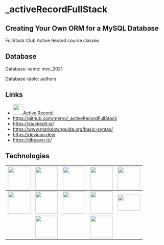# _activeRecordFullStack
## Creating Your Own ORM for a MySQL Database

FullStack Club Active Record course classes

## Database

Database-name: mvc_2021

Database-table: authors

## Links

- <img height="32" width="32" src="https://unpkg.com/simple-icons@v7/icons/youtube.svg"/>[Active Record](https://www.youtube.com/watch?v=dPLNIZdWuEw&list=PLyugqHiq-SKee_GGYrLvO4zNJTC7Q3Hd9&ab_channel=ClubeFull-Stack)
- https://github.com/mervy/_activeRecordFullStack
- https://stackedit.io/
- https://www.markdownguide.org/basic-syntax/
- https://devicon.dev/
- https://dbeaver.io/


##  Technologies

| <img height="70" width="70" src="https://cdn.jsdelivr.net/gh/devicons/devicon/icons/php/php-original.svg"> | <img height="70" width="70" src="https://cdn.jsdelivr.net/gh/devicons/devicon/icons/mysql/mysql-original-wordmark.svg"> | <img height="70" width="70" src="https://cdn.jsdelivr.net/gh/devicons/devicon/icons/git/git-original-wordmark.svg"> | <img height="70" width="70" src="https://cdn.jsdelivr.net/gh/devicons/devicon/icons/github/github-original-wordmark.svg"> | <img height="70" width="70" src="https://cdn.jsdelivr.net/gh/devicons/devicon/icons/linux/linux-original.svg"> |
|--|--|--|--|--|
| <img height="70" width="70" src="https://cdn.jsdelivr.net/gh/devicons/devicon/icons/composer/composer-original.svg"> | <img height="70" width="70" src="https://unpkg.com/simple-icons@v7/icons/windows11.svg"> | <img height="70" width="70" src="https://cdn.jsdelivr.net/gh/devicons/devicon/icons/html5/html5-original-wordmark.svg"> | <img height="70" width="70" src="https://cdn.jsdelivr.net/gh/devicons/devicon/icons/css3/css3-original-wordmark.svg"> | <img height="50" width="70" src="https://developer.microsoft.com/pt-br/windows/dev-tools/images/wsl-3-col-720x405.png"> |
|  | <img height="70" width="70" src="https://unpkg.com/simple-icons@v7/icons/windowsterminal.svg"> |  | <img height="70" width="70" src="https://unpkg.com/simple-icons@v7/icons/linuxmint.svg">|  |

















